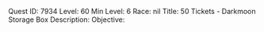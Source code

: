 Quest ID: 7934
Level: 60
Min Level: 6
Race: nil
Title: 50 Tickets - Darkmoon Storage Box
Description: 
Objective: 
